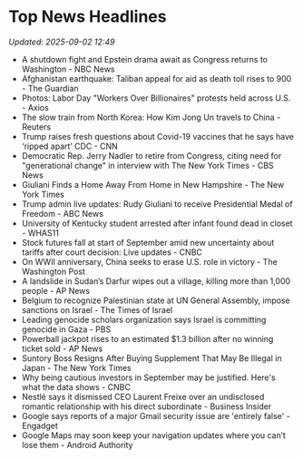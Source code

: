 # Top News Headlines

_Updated: 2025-09-02 12:49_

- A shutdown fight and Epstein drama await as Congress returns to Washington - NBC News
- Afghanistan earthquake: Taliban appeal for aid as death toll rises to 900 - The Guardian
- Photos: Labor Day "Workers Over Billionaires" protests held across U.S. - Axios
- The slow train from North Korea: How Kim Jong Un travels to China - Reuters
- Trump raises fresh questions about Covid-19 vaccines that he says have ‘ripped apart’ CDC - CNN
- Democratic Rep. Jerry Nadler to retire from Congress, citing need for "generational change" in interview with The New York Times - CBS News
- Giuliani Finds a Home Away From Home in New Hampshire - The New York Times
- Trump admin live updates: Rudy Giuliani to receive Presidential Medal of Freedom - ABC News
- University of Kentucky student arrested after infant found dead in closet - WHAS11
- Stock futures fall at start of September amid new uncertainty about tariffs after court decision: Live updates - CNBC
- On WWII anniversary, China seeks to erase U.S. role in victory - The Washington Post
- A landslide in Sudan’s Darfur wipes out a village, killing more than 1,000 people - AP News
- Belgium to recognize Palestinian state at UN General Assembly, impose sanctions on Israel - The Times of Israel
- Leading genocide scholars organization says Israel is committing genocide in Gaza - PBS
- Powerball jackpot rises to an estimated $1.3 billion after no winning ticket sold - AP News
- Suntory Boss Resigns After Buying Supplement That May Be Illegal in Japan - The New York Times
- Why being cautious investors in September may be justified. Here's what the data shows - CNBC
- Nestlé says it dismissed CEO Laurent Freixe over an undisclosed romantic relationship with his direct subordinate - Business Insider
- Google says reports of a major Gmail security issue are 'entirely false' - Engadget
- Google Maps may soon keep your navigation updates where you can’t lose them - Android Authority